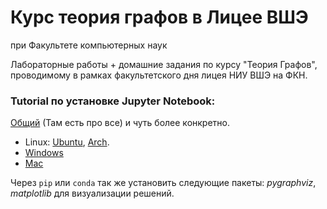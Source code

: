 # Курс теория графов в Лицее ВШЭ
при Факультете компьютерных наук

Лабораторные работы + домашние задания по курсу "Теория Графов", проводимому в рамках факультетского дня лицея НИУ ВШЭ на ФКН.

### Tutorial по установке Jupyter Notebook:

[Общий](https://tproger.ru/translations/jupyter-notebook-python-3/) (Там есть про все) и чуть более конкретно.

* Linux: [Ubuntu](https://www.rosehosting.com/blog/how-to-install-jupyter-on-an-ubuntu-16-04-vps/), [Arch](https://wiki.archlinux.org/index.php/Jupyter).
* [Windows](http://jupyter.readthedocs.io/en/latest/install.html)
* [Mac](https://tproger.ru/translations/jupyter-notebook-python-3/)

Через `pip` или `conda` так же установить следующие пакеты: _pygraphviz_, _matplotlib_ для визуализации решений.
